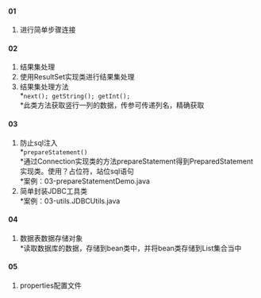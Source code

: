 #### 01
1. 进行简单步骤连接  
#### 02  
1. 结果集处理  
2. 使用ResultSet实现类进行结果集处理
3. 结果集处理方法  
*`next(); getString(); getInt();`  
*此类方法获取竖行一列的数据，传参可传递列名，精确获取
#### 03  
1. 防止sql注入  
*`prepareStatement()`  
*通过Connection实现类的方法prepareStatement得到PreparedStatement实现类。使用？占位符，站位sql语句    
*案例：03-prepareStatementDemo.java  
2. 简单封装JDBC工具类  
*案例：03-utils.JDBCUtils.java  
#### 04  
1. 数据表数据存储对象  
*读取数据库的数据，存储到bean类中，并将bean类存储到List集合当中
#### 05  
1. properties配置文件